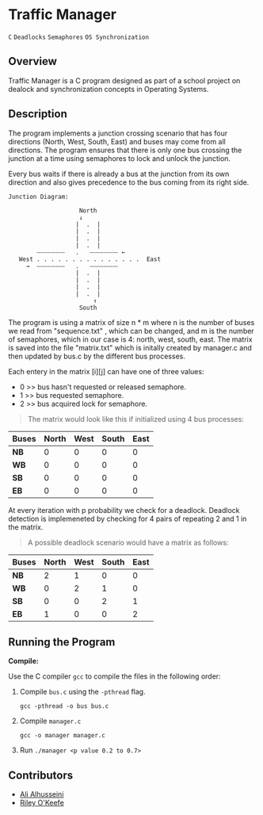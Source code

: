 # Traffic Manager
`C` `Deadlocks` `Semaphores` `OS Synchronization`
## Overview
Traffic Manager is a C program designed as part of a school project on dealock 
and synchronization concepts in Operating Systems.

## Description
The program implements a junction crossing scenario that has four directions (North, West, South, East)
and buses may come from all directions. The program ensures that there is only one bus crossing the 
junction at a time using semaphores to lock and unlock the junction.

Every bus waits if there is already a bus at the junction from its own 
direction and also gives precedence to the bus coming from its right side.

```
Junction Diagram:

                    North
                    ↓
                   |  .  |
                   |  .  |
                   |  .  |
                   |  .  |
        ⏤⏤⏤⏤⏤⏤   .   ⏤⏤⏤⏤⏤⏤ ←
   West . . . . . . . . . . . . . . .  East
     →  ⏤⏤⏤⏤⏤⏤   .   ⏤⏤⏤⏤⏤⏤
                   |  .  |
                   |  .  | 
                   |  .  |
                   |  .  |
                        ↑
                    South
```

The program is using a matrix of size n * m where n is the number of buses we
read from "sequence.txt" , which can be changed, and m is the number of 
semaphores, which in our case is 4: north, west, south, east. The matrix 
is saved into the file "matrix.txt" which is initally created by manager.c 
and then updated by bus.c by the different bus processes.

Each entery in the matrix [i][j] can have one of three values:
- 0 >> bus hasn't requested or released semaphore.
- 1 >> bus requested semaphore.
- 2 >> bus acquired lock for semaphore.

>The matrix would look like this if initialized using 4 bus processes:

|  Buses | North | West | South | East |
|  ----- | ----- | ---- | ----- | ---- |
| **NB** |   0   |   0  |   0   |   0  |
| **WB** |   0   |   0  |   0   |   0  |
| **SB** |   0   |   0  |   0   |   0  |
| **EB** |   0   |   0  |   0   |   0  |

At every iteration with p probability we check for a deadlock. Deadlock 
detection is implemeneted by checking for 4 pairs of repeating 2 and 1 in 
the matrix.

>A possible deadlock scenario would have a matrix as follows:

|  Buses | North | West | South | East |
|  ----- | ----- | ---- | ----- | ---- |
| **NB** |   2   |   1  |   0   |   0  |
| **WB** |   0   |   2  |   1   |   0  |
| **SB** |   0   |   0  |   2   |   1  |
| **EB** |   1   |   0  |   0   |   2  |


## Running the Program

**Compile:**

Use the C compiler `gcc` to compile the files in the following order:
1. Compile `bus.c` using the `-pthread` flag.

     `gcc -pthread -o bus bus.c`

2. Compile `manager.c`

     `gcc -o manager manager.c`

3. Run `./manager <p value 0.2 to 0.7>`

## Contributors
- [Ali Alhusseini](https://github.com/ali-alhusseini)
- [Riley O'Keefe](https://github.com/R0keefe)
